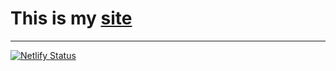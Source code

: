 # This is my [site](https://flishqa.neylify.app/)

***

[![Netlify Status](https://api.netlify.com/api/v1/badges/5c28ab79-a5f5-473e-9beb-95a3a91f00ee/deploy-status)](https://app.netlify.com/sites/flishqa/deploys)
